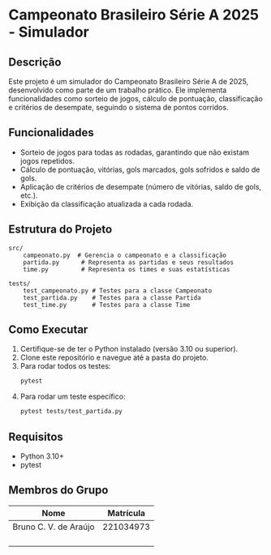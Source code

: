 # Campeonato Brasileiro Série A 2025 - Simulador

## Descrição
Este projeto é um simulador do Campeonato Brasileiro Série A de 2025, desenvolvido como parte de um trabalho prático. Ele implementa funcionalidades como sorteio de jogos, cálculo de pontuação, classificação e critérios de desempate, seguindo o sistema de pontos corridos.

## Funcionalidades
- Sorteio de jogos para todas as rodadas, garantindo que não existam jogos repetidos.
- Cálculo de pontuação, vitórias, gols marcados, gols sofridos e saldo de gols.
- Aplicação de critérios de desempate (número de vitórias, saldo de gols, etc.).
- Exibição da classificação atualizada a cada rodada.

## Estrutura do Projeto
```
src/
    campeonato.py  # Gerencia o campeonato e a classificação
    partida.py      # Representa as partidas e seus resultados
    time.py         # Representa os times e suas estatísticas

tests/
    test_campeonato.py # Testes para a classe Campeonato
    test_partida.py    # Testes para a classe Partida
    test_time.py       # Testes para a classe Time
```

## Como Executar
1. Certifique-se de ter o Python instalado (versão 3.10 ou superior).
2. Clone este repositório e navegue até a pasta do projeto.
3. Para rodar todos os testes:
   ```bash
   pytest
   ```
4. Para rodar um teste específico:
   ```bash
   pytest tests/test_partida.py
   ```

## Requisitos
- Python 3.10+
- pytest

## Membros do Grupo
| Nome                          | Matrícula   |
|-------------------------------|-------------|
| Bruno C. V. de Araújo         | 221034973   |
|                               |             |
|                               |             |
|                               |             |
|                               |             |
